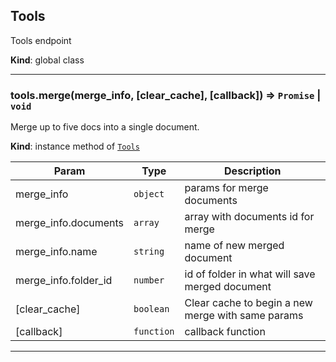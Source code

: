 <a name="Tools"></a>

## Tools
Tools endpoint

**Kind**: global class  

* * *

<a name="Tools+merge"></a>

### tools.merge(merge_info, [clear_cache], [callback]) ⇒ <code>Promise</code> \| <code>void</code>
Merge up to five docs into a single document.

**Kind**: instance method of [<code>Tools</code>](#Tools)  

| Param | Type | Description |
| --- | --- | --- |
| merge_info | <code>object</code> | params for merge documents |
| merge_info.documents | <code>array</code> | array with documents id for merge |
| merge_info.name | <code>string</code> | name of new merged document |
| merge_info.folder_id | <code>number</code> | id of folder in what will save merged document |
| [clear_cache] | <code>boolean</code> | Clear cache to begin a new merge with same params |
| [callback] | <code>function</code> | callback function |


* * *

